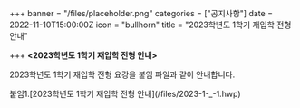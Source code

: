 +++
banner = "/files/placeholder.png"
categories = ["공지사항"]
date = 2022-11-10T15:00:00Z
icon = "bullhorn"
title = "2023학년도 1학기 재입학 전형 안내"

+++
**<2023학년도 1학기 재입학 전형 안내>**

 2023학년도 1학기 재입학 전형 요강을 붙임 파일과 같이 안내합니다.

붙임1.\[2023학년도 1학기 재입학 전형 안내\](/files/2023-1-_-1.hwp)